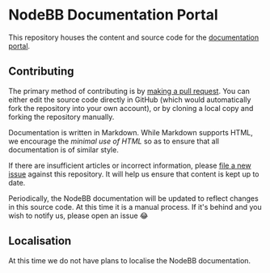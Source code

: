 # NodeBB Documentation Portal

This repository houses the content and source code for the [documentation portal](//docs.nodebb.org).

## Contributing

The primary method of contributing is by [making a pull request](https://github.com/NodeBB/docs/pulls). You can either edit the source code directly in GitHub (which would automatically fork the repository into your own account), or by cloning a local copy and forking the repository manually.

Documentation is written in Markdown. While Markdown supports HTML, we encourage the _minimal use of HTML_ so as to ensure that all documentation is of similar style.

If there are insufficient articles or incorrect information, please [file a new issue](https://github.com/NodeBB/docs/issues/new) against this repository. It will help us ensure that content is kept up to date.

Periodically, the NodeBB documentation will be updated to reflect changes in this source code. At this time it is a manual process. If it's behind and you wish to notify us, please open an issue 😂

## Localisation

At this time we do not have plans to localise the NodeBB documentation.